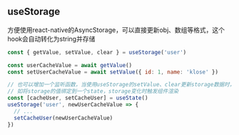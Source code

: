## useStorage
方便使用react-native的AsyncStorage，可以直接更新obj、数组等格式，这个hook会自动转化为string并存储

```javascript
const { getValue, setValue, clear } = useStorage('user')

const userCacheValue = await getValue()
const setUserCacheValue = await setValue({ id: 1, name: 'klose' })

// 也可以增加一个监听函数，当使用useStorage的setValue、clear更新storage数据时，触发回调
// 如将storage的值绑定到一个state，storage变化时触发组件渲染
const [cacheUser, setCacheUser] = useState()
useStorage('user', newUserCacheValue => {
  // ...
  setCacheUser(newUserCacheValue)
})
```